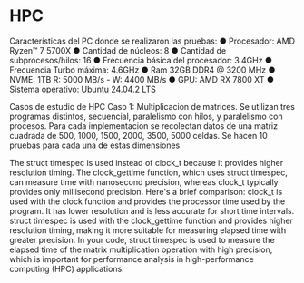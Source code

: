 # HPC
Características del PC donde se realizaron las pruebas:
● Procesador: AMD Ryzen™ 7 5700X
● Cantidad de núcleos: 8
● Cantidad de subprocesos/hilos: 16
● Frecuencia básica del procesador: 3.4GHz
● Frecuencia Turbo máxima: 4.6GHz
● Ram 32GB DDR4 @ 3200 MHz
● NVME: 1TB R: 5000 MB/s - W: 4400 MB/s
● GPU: AMD RX 7800 XT
● Sistema operativo: Ubuntu 24.04.2 LTS


Casos de estudio de HPC
Caso 1: Multiplicacion de matrices.
Se utilizan tres programas distintos, secuencial, paralelismo con hilos, y paralelismo con procesos.
Para cada implementacion se recolectan datos de una matriz cuadrada de 500, 1000, 1500, 2000, 3500, 5000 celdas.
Se hacen 10 pruebas para cada una de estas dimensiones.





The struct timespec is used instead of clock_t because it provides higher resolution timing. The clock_gettime function, which uses struct timespec, can measure time with nanosecond precision, whereas clock_t typically provides only millisecond precision.
Here's a brief comparison:
clock_t is used with the clock function and provides the processor time used by the program. It has lower resolution and is less accurate for short time intervals.
struct timespec is used with the clock_gettime function and provides higher resolution timing, making it more suitable for measuring elapsed time with greater precision.
In your code, struct timespec is used to measure the elapsed time of the matrix multiplication operation with high precision, which is important for performance analysis in high-performance computing (HPC) applications.

